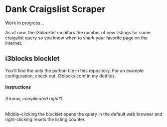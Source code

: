 # Dank Craigslist Scraper

Work in progress...

As of now, the i3blocklet monitors the number of new listings for some craigslist query so you know when to shark your favorite page on the internet.

## i3blocks blocklet
You'll find the only the python file in this repository. For an example configuration, check out .i3blocks.conf in my dotfiles.

#### Instructions
###### (I know, complicated right?)
Middle-clicking the blocklet opens the query in the default web browser and right-clicking resets the listing counter.
